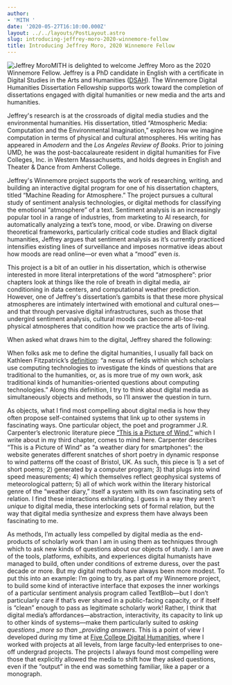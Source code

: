 ```yaml
---
author:
- 'MITH '
date: '2020-05-27T16:10:00.000Z'
layout: ../../layouts/PostLayout.astro
slug: introducing-jeffrey-moro-2020-winnemore-fellow
title: Introducing Jeffrey Moro, 2020 Winnemore Fellow
---
```


![Jeffrey Moro](/assets/images/2020-05-jeffrey-moro-735x980.jpg)MITH is delighted to welcome Jeffrey Moro as the 2020 Winnemore Fellow. Jeffrey is a PhD candidate in English with a certificate in Digital Studies in the Arts and Humanities ([DSAH](https://dsah.umd.edu/)). The Winnemore Digital Humanities Dissertation Fellowship supports work toward the completion of dissertations engaged with digital humanities or new media and the arts and humanities.

Jeffrey's research is at the crossroads of digital media studies and the environmental humanities. His dissertation, titled “Atmospheric Media: Computation and the Environmental Imagination,” explores how we imagine computation in terms of physical and cultural atmospheres. His writing has appeared in _Amodern_ and the _Los Angeles Review of Books_. Prior to joining UMD, he was the post-baccalaureate resident in digital humanities for Five Colleges, Inc. in Western Massachusetts, and holds degrees in English and Theater & Dance from Amherst College.

Jeffrey's Winnemore project supports the work of researching, writing, and building an interactive digital program for one of his dissertation chapters, titled “Machine Reading for Atmosphere.” The project pursues a cultural study of sentiment analysis technologies, or digital methods for classifying the emotional “atmosphere” of a text. Sentiment analysis is an increasingly popular tool in a range of industries, from marketing to AI research, for automatically analyzing a text’s tone, mood, or vibe. Drawing on diverse theoretical frameworks, particularly critical code studies and Black digital humanities, Jeffrey argues that sentiment analysis as it’s currently practiced intensifies existing lines of surveillance and imposes normative ideas about how moods are read online—or even what a “mood” even _is_.

This project is a bit of an outlier in his dissertation, which is otherwise interested in more literal interpretations of the word “atmosphere”: prior chapters look at things like the role of breath in digital media, air conditioning in data centers, and computational weather prediction. However, one of Jeffrey's dissertation’s gambits is that these more physical atmospheres are intimately intertwined with emotional and cultural ones—and that through pervasive digital infrastructures, such as those that undergird sentiment analysis, cultural moods can become all-too-real physical atmospheres that condition how we practice the arts of living.

When asked what draws him to the digital, Jeffrey shared the following:

When folks ask me to define the digital humanities, I usually fall back on Kathleen Fitzpatrick’s [definition](https://dhdebates.gc.cuny.edu/read/untitled-88c11800-9446-469b-a3be-3fdb36bfbd1e/section/65e208fc-a5e6-479f-9a47-d51cd9c35e84): “a nexus of fields within which scholars use computing technologies to investigate the kinds of questions that are traditional to the humanities, or, as is more true of my own work, ask traditional kinds of humanities-oriented questions about computing technologies.” Along this definition, I try to think about digital media as simultaneously objects and methods, so I’ll answer the question in turn.

As objects, what I find most compelling about digital media is how they often propose self-contained systems that link up to other systems in fascinating ways. One particular object, the poet and programmer J.R. Carpenter’s electronic literature piece [“This is a Picture of Wind,”](http://luckysoap.com/apictureofwind/) which I write about in my third chapter, comes to mind here. Carpenter describes “This is a Picture of Wind” as “a weather diary for smartphones”: the website generates different snatches of short poetry in dynamic response to wind patterns off the coast of Bristol, UK. As such, this piece is 1) a set of short poems; 2) generated by a computer program; 3) that plugs into wind speed measurements; 4) which themselves reflect geophysical systems of meteorological pattern; 5) all of which work within the literary historical genre of the “weather diary,” itself a system with its own fascinating sets of relation. I find these interactions exhilarating. I guess in a way they aren’t _unique_ to digital media, these interlocking sets of formal relation, but the way that digital media synthesize and express them have always been fascinating to me.

As methods, I’m actually less compelled by digital media as the end-products of scholarly work than I am in using them as techniques through which to ask new kinds of questions about our objects of study. I am in awe of the tools, platforms, exhibits, and experiences digital humanists have managed to build, often under conditions of extreme duress, over the past decade or more. But my digital methods have always been more modest. To put this into an example: I’m going to try, as part of my Winnemore project, to build some kind of interactive interface that exposes the inner workings of a particular sentiment analysis program called TextBlob—but I don’t particularly care if that’s ever shared in a public-facing capacity, or if itself is “clean” enough to pass as legitimate scholarly work! Rather, I think that digital media’s affordances—abstraction, interactivity, its capacity to link up to other kinds of systems—make them particularly suited to _asking questions \_more so than \_providing answers_. This is a point of view I developed during my time at [Five College Digital Humanities](https://5colldh.org/), where I worked with projects at all levels, from large faculty-led enterprises to one-off undergrad projects. The projects I always found most compelling were those that explicitly allowed the media to shift how they asked questions, even if the “output” in the end was something familiar, like a paper or a monograph.